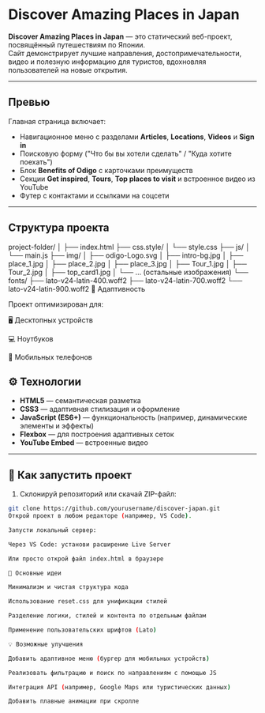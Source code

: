 #  Discover Amazing Places in Japan

**Discover Amazing Places in Japan** — это статический веб-проект, посвящённый путешествиям по Японии.  
Сайт демонстрирует лучшие направления, достопримечательности, видео и полезную информацию для туристов, вдохновляя пользователей на новые открытия.

---

##  Превью

Главная страница включает:
- Навигационное меню с разделами **Articles**, **Locations**, **Videos** и **Sign in**
- Поисковую форму ("Что бы вы хотели сделать" / "Куда хотите поехать")
- Блок **Benefits of Odigo** с карточками преимуществ
- Секции **Get inspired**, **Tours**, **Top places to visit** и встроенное видео из YouTube
- Футер с контактами и ссылками на соцсети

---

##  Структура проекта

project-folder/
│
├── index.html
├── css.style/
│ └── style.css
├── js/
│ └── main.js
├── img/
│ ├── odigo-Logo.svg
│ ├── intro-bg.jpg
│ ├── place_1.jpg
│ ├── place_2.jpg
│ ├── place_3.jpg
│ ├── Tour_1.jpg
│ ├── Tour_2.jpg
│ ├── top_card1.jpg
│ └── ... (остальные изображения)
└── fonts/
├── lato-v24-latin-400.woff2
├── lato-v24-latin-700.woff2
└── lato-v24-latin-900.woff2
📱 Адаптивность

Проект оптимизирован для:

🖥️ Десктопных устройств

💻 Ноутбуков

📱 Мобильных телефонов
## ⚙️ Технологии

- **HTML5** — семантическая разметка
- **CSS3** — адаптивная стилизация и оформление
- **JavaScript (ES6+)** — функциональность (например, динамические элементы и эффекты)
- **Flexbox** — для построения адаптивных сеток
- **YouTube Embed** — встроенные видео

---

## 🚀 Как запустить проект

1. Склонируй репозиторий или скачай ZIP-файл:

```bash
git clone https://github.com/yourusername/discover-japan.git
Открой проект в любом редакторе (например, VS Code).

Запусти локальный сервер:

Через VS Code: установи расширение Live Server

Или просто открой файл index.html в браузере

🧠 Основные идеи

Минимализм и чистая структура кода

Использование reset.css для унификации стилей

Разделение логики, стилей и контента по отдельным файлам

Применение пользовательских шрифтов (Lato)

💡 Возможные улучшения

Добавить адаптивное меню (бургер для мобильных устройств)

Реализовать фильтрацию и поиск по направлениям с помощью JS

Интеграция API (например, Google Maps или туристических данных)

Добавить плавные анимации при скролле

